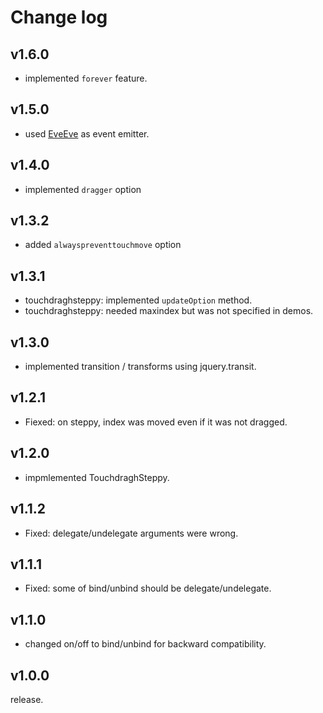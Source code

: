 # Change log

## v1.6.0

* implemented `forever` feature.

## v1.5.0

* used [EveEve](https://github.com/Takazudo/EveEve) as event emitter.

## v1.4.0

* implemented `dragger` option

## v1.3.2

* added `alwayspreventtouchmove` option

## v1.3.1

* touchdraghsteppy: implemented `updateOption` method.
* touchdraghsteppy: needed maxindex but was not specified in demos.

## v1.3.0

* implemented transition / transforms using jquery.transit.

## v1.2.1

* Fiexed: on steppy, index was moved even if it was not dragged.

## v1.2.0

* impmlemented TouchdraghSteppy.

## v1.1.2

* Fixed: delegate/undelegate arguments were wrong.

## v1.1.1

* Fixed: some of bind/unbind should be delegate/undelegate.

## v1.1.0

* changed on/off to bind/unbind for backward compatibility.

## v1.0.0

release.

